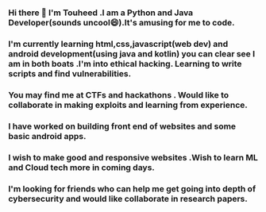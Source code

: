 ### Hi there 👋  I'm Touheed .I am a Python and Java Developer(sounds uncool😄).It's amusing for me to code.

<!--
**mohammedtouheedpatelgithubcom/mohammedtouheedpatelgithubcom** is a ✨ _special_ ✨ repository because its `README.md` (this file) appears on your GitHub profile.

Here are some ideas to get you started:

- 🔭 I’m currently working on ...
- 🌱 I’m currently learning ...
- 👯 I’m looking to collaborate on ...
- 🤔 I’m looking for help with ...
- 💬 Ask me about ...
- 📫 How to reach me: ...
- 😄 Pronouns: ...
- ⚡ Fun fact: ...
-->
### I'm currently learning html,css,javascript(web dev) and android development(using java and kotlin) you can clear see I am in both boats .I'm into ethical hacking. Learning to write scripts and find vulnerabilities.
### You may find me at CTFs and hackathons . Would like to collaborate in making exploits and learning from experience.
### I have worked on building front end of websites and some basic android apps.
### I wish to make good and responsive websites .Wish to learn ML and Cloud tech more in coming days.
### I'm looking for friends who can help me get going into depth of cybersecurity and would like collaborate in research papers.
